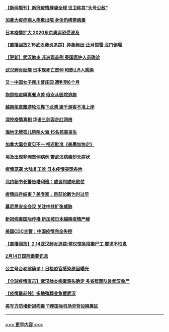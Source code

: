 #### [【新闻周刊】新冠疫情肆虐全球 世卫称其“头号公敌”](../pages/prog202/a102778196.md?t=02160811) 
#### [加拿大疫症病人痊愈出院 身体仍携带病毒](../pages/prog202/a102778061.md?t=02160811) 
#### [日本疫情扩大 2020东京奥运恐受波及](../pages/prog202/a102778049.md?t=02160811) 
#### [【直播回放2.15武汉肺炎追踪】异象频出:正月惊雷 龙门倒塌](../pages/prog202/a102777974.md?t=02160811) 
#### [【更新】武汉肺炎 非洲现首例 泰国医护人员确诊](../pages/prog202/a102770740.md?t=02160811) 
#### [武汉肺炎延烧 日本现死亡首例 和歌山5人感染](../pages/prog202/a102777815.md?t=02160811) 
#### [又一中国女子闯川普庄园 遭判刑6个月](../pages/prog202/a102777673.md?t=02160811) 
#### [抱怨检疫隔离餐点差 俄女从医院逃跑](../pages/prog202/a102777667.md?t=02160811) 
#### [越南拒意籍游轮泊靠下龙湾 逾千游客不准上岸](../pages/prog202/a102777646.md?t=02160811) 
#### [深挖疫情真相 华语三剑客走红网络](../pages/prog202/a102777624.md?t=02160811) 
#### [海地无牌孤儿院陷火海 15名孩童丧生](../pages/prog202/a102777620.md?t=02160811) 
#### [加拿大国会意见不一 推迟批准《美墨加协定》](../pages/prog202/a102777575.md?t=02160811) 
#### [埃及出现非洲首例病例 带武汉病毒却无症状](../pages/prog202/a102777559.md?t=02160811) 
#### [疫情笼罩 大陆复工难 日本疫情突现各地](../pages/prog202/a102777455.md?t=02160811) 
#### [北约秘书长警告塔利班：或谈判或吃败仗](../pages/prog202/a102777442.md?t=02160811) 
#### [疫情四月结束？美专家﹕目前论断为时过早](../pages/prog202/a102777248.md?t=02160811) 
#### [慕尼黑安全会议 关注中共扩张威胁](../pages/prog202/a102777254.md?t=02160811) 
#### [新冠病毒国际传播 新加坡日本越南疫情严峻](../pages/prog202/a102777245.md?t=02160811) 
#### [美国CDC主管：中国疫情完全失控](../pages/prog202/a102777236.md?t=02160811) 
#### [【直播回放】2.14武汉肺炎追踪:殡仪馆急招搬尸工 要求不怕鬼](../pages/prog202/a102777141.md?t=02160811) 
#### [2月14日国际重要讯息](../pages/prog202/a102777073.md?t=02160811) 
#### [公主号台老翁确诊！日检疫官感染原因曝光](../pages/prog202/a102777075.md?t=02160811) 
#### [【全球疫情直击】武汉肺炎病毒源头确定 多省殡葬队赴武汉收尸](../pages/prog202/a102777026.md?t=02160811) 
#### [【疫情最前线】多地殡葬业急援武汉](../pages/prog202/a102776986.md?t=02160811) 
#### [美军方防堵新冠病毒 11座国际机场旁将设隔离区](../pages/prog202/a102776870.md?t=02160811) 

----
#### [ >>> 更早内容 <<< ](../indexes/prog202-earlier.md)
